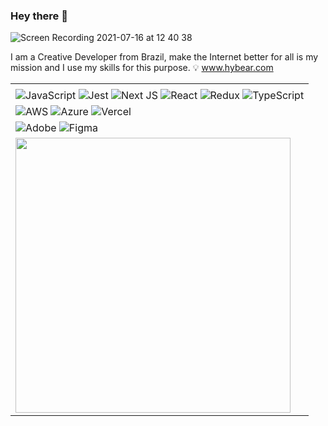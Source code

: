 
### Hey there 👋 
![Screen Recording 2021-07-16 at 12 40 38](https://user-images.githubusercontent.com/12417037/125973661-b5a33589-ef41-4341-b49b-fa8133bef082.gif)

I am a Creative Developer from Brazil, make the Internet better for all is my mission and I use my skills for this purpose. 💡
<a href="https://www.hybear.com/" target="_blank">www.hybear.com</a>
<table>
<!--   <tr>
      <td><img width="100%" align="left" src="https://github-readme-stats.vercel.app/api?username=hybear&show_icons=true&theme=prussian" /></td>
  </tr> -->
  <tr>
    <td>
      <tr>
        <td>
          <img alt="JavaScript" src="https://img.shields.io/badge/javascript-%23323330.svg?style=for-the-badge&logo=javascript&logoColor=%23F7DF1E"/>
          <img alt="Jest" src="https://img.shields.io/badge/-jest-%23C21325?style=for-the-badge&logo=jest&logoColor=white"/>
          <img alt="Next JS" src="https://img.shields.io/badge/nextjs-%23000000.svg?style=for-the-badge&logo=next.js&logoColor=white"/>
          <img alt="React" src="https://img.shields.io/badge/react-%2320232a.svg?style=for-the-badge&logo=react&logoColor=%2361DAFB"/>
          <img alt="Redux" src="https://img.shields.io/badge/redux-%23593d88.svg?style=for-the-badge&logo=redux&logoColor=white"/>
          <img alt="TypeScript" src="https://img.shields.io/badge/typescript-%23007ACC.svg?style=for-the-badge&logo=typescript&logoColor=white"/>
        </td>
        <tr>
      <tr>
        <td>
          <img alt="AWS" src="https://img.shields.io/badge/AWS-%23FF9900.svg?style=for-the-badge&logo=amazon-aws&logoColor=white"/>
          <img alt="Azure" src="https://img.shields.io/badge/azure-%230072C6.svg?style=for-the-badge&logo=azure-devops&logoColor=white"/>
          <img alt="Vercel" src="https://img.shields.io/badge/vercel-%23000000.svg?style=for-the-badge&logo=vercel&logoColor=white"/>
        </td>
      </tr>
      <tr>
        <td>
        <img alt="Adobe" src="https://img.shields.io/badge/adobe-%23FF0000.svg?style=for-the-badge&logo=adobe&logoColor=white"/>
        <img alt="Figma" src="https://img.shields.io/badge/figma-%23F24E1E.svg?style=for-the-badge&logo=figma&logoColor=white"/>
        </td>
      </tr>
    </td>
  </tr>
  <tr>
    <td>
      <img width="440px" align="left" src="https://spotify-github-profile.vercel.app/api/view?uid=12170371697&cover_image=true&theme=novatorem" />
    </td>
  </tr>
</table>
